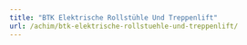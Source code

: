 ```yaml
---
title: "BTK Elektrische Rollstühle Und Treppenlift"
url: /achim/btk-elektrische-rollstuehle-und-treppenlift/
---
```

